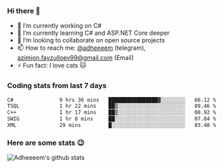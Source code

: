 ### Hi there 👋

<!--
**adheeeem/adheeeem** is a ✨ _special_ ✨ repository because its `README.md` (this file) appears on your GitHub profile.

Here are some ideas to get you started:
-->
- 🔭 I’m currently working on C#
- 🌱 I’m currently learning C# and ASP.NET Core deeper
- 👯 I’m looking to collaborate on open source projects
- 📫 How to reach me: [@adheeeem](https://t.me/adheeeem) (telegram), azimjon.fayzulloev99@gmail.com (Email)
- ⚡ Fun fact: I love cats :cat:


### Coding stats from last 7 days
<!--START_SECTION:waka-->

```txt
C#               9 hrs 36 mins   ████████████████▓░░░░░░░░   66.12 %
TSQL             1 hr 22 mins    ██▒░░░░░░░░░░░░░░░░░░░░░░   09.46 %
C++              1 hr 17 mins    ██▒░░░░░░░░░░░░░░░░░░░░░░   08.92 %
SWIG             1 hr 8 mins     ██░░░░░░░░░░░░░░░░░░░░░░░   07.84 %
XML              29 mins         █░░░░░░░░░░░░░░░░░░░░░░░░   03.40 %
```

<!--END_SECTION:waka-->

### Here are some stats :wink:
![Adheeeem's github stats](https://github-readme-stats.vercel.app/api?username=adheeeem&show_icons=true&theme=radical)
